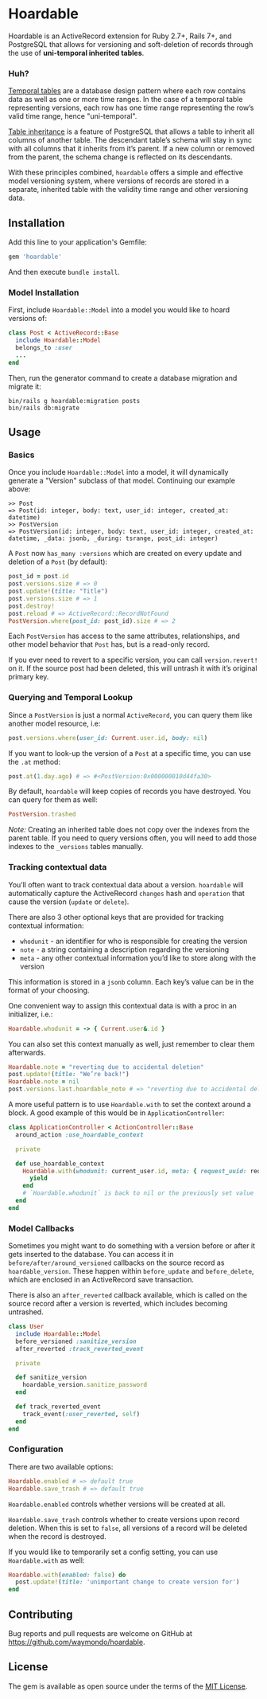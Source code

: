 # Hoardable

Hoardable is an ActiveRecord extension for Ruby 2.7+, Rails 7+, and PostgreSQL that allows for
versioning and soft-deletion of records through the use of **uni-temporal inherited tables**.

### Huh?

[Temporal tables](https://en.wikipedia.org/wiki/Temporal_database) are a database design pattern
where each row contains data as well as one or more time ranges. In the case of a temporal table
representing versions, each row has one time range representing the row’s valid time range, hence
"uni-temporal".

[Table inheritance](https://www.postgresql.org/docs/14/ddl-inherit.html) is a feature of PostgreSQL
that allows a table to inherit all columns of another table. The descendant table’s schema will stay
in sync with all columns that it inherits from it’s parent. If a new column or removed from the
parent, the schema change is reflected on its descendants.

With these principles combined, `hoardable` offers a simple and effective model versioning system,
where versions of records are stored in a separate, inherited table with the validity time range and
other versioning data.

## Installation

Add this line to your application's Gemfile:

```ruby
gem 'hoardable'
```

And then execute `bundle install`.

### Model Installation

First, include `Hoardable::Model` into a model you would like to hoard versions of:

```ruby
class Post < ActiveRecord::Base
  include Hoardable::Model
  belongs_to :user
  ...
end
```

Then, run the generator command to create a database migration and migrate it:

```
bin/rails g hoardable:migration posts
bin/rails db:migrate
```

## Usage

### Basics

Once you include `Hoardable::Model` into a model, it will dynamically generate a "Version" subclass
of that model. Continuing our example above:

```
>> Post
=> Post(id: integer, body: text, user_id: integer, created_at: datetime)
>> PostVersion
=> PostVersion(id: integer, body: text, user_id: integer, created_at: datetime, _data: jsonb, _during: tsrange, post_id: integer)
```

A `Post` now `has_many :versions` which are created on every update and deletion of a `Post` (by
default):

```ruby
post_id = post.id
post.versions.size # => 0
post.update!(title: "Title")
post.versions.size # => 1
post.destroy!
post.reload # => ActiveRecord::RecordNotFound
PostVersion.where(post_id: post_id).size # => 2
```

Each `PostVersion` has access to the same attributes, relationships, and other model behavior that
`Post` has, but is a read-only record.

If you ever need to revert to a specific version, you can call `version.revert!` on it. If the
source post had been deleted, this will untrash it with it’s original primary key.

### Querying and Temporal Lookup

Since a `PostVersion` is just a normal `ActiveRecord`, you can query them like another model
resource, i.e:

```ruby
post.versions.where(user_id: Current.user.id, body: nil)
```

If you want to look-up the version of a `Post` at a specific time, you can use the `.at` method:

```ruby
post.at(1.day.ago) # => #<PostVersion:0x000000010d44fa30>
```

By default, `hoardable` will keep copies of records you have destroyed. You can query for them as
well:

```ruby
PostVersion.trashed
```

_Note:_ Creating an inherited table does not copy over the indexes from the parent table. If you
need to query versions often, you will need to add those indexes to the `_versions` tables manually.

### Tracking contextual data

You’ll often want to track contextual data about a version. `hoardable` will automatically capture
the ActiveRecord `changes` hash and `operation` that cause the version (`update` or `delete`).

There are also 3 other optional keys that are provided for tracking contextual information:

- `whodunit` - an identifier for who is responsible for creating the version
- `note` - a string containing a description regarding the versioning
- `meta` - any other contextual information you’d like to store along with the version

This information is stored in a `jsonb` column. Each key’s value can be in the format of your
choosing.

One convenient way to assign this contextual data is with a proc in an initializer, i.e.:

```ruby
Hoardable.whodunit = -> { Current.user&.id }
```

You can also set this context manually as well, just remember to clear them afterwards.

```ruby
Hoardable.note = "reverting due to accidental deletion"
post.update!(title: "We’re back!")
Hoardable.note = nil
post.versions.last.hoardable_note # => "reverting due to accidental deletion"
```

A more useful pattern is to use `Hoardable.with` to set the context around a block. A good example
of this would be in `ApplicationController`:

```ruby
class ApplicationController < ActionController::Base
  around_action :use_hoardable_context

  private

  def use_hoardable_context
    Hoardable.with(whodunit: current_user.id, meta: { request_uuid: request.uuid }) do
      yield
    end
    # `Hoardable.whodunit` is back to nil or the previously set value
  end
end
```

### Model Callbacks

Sometimes you might want to do something with a version before or after it gets inserted to the
database. You can access it in `before/after/around_versioned` callbacks on the source record as
`hoardable_version`. These happen within `before_update` and `before_delete`, which are enclosed in
an ActiveRecord save transaction.

There is also an `after_reverted` callback available, which is called on the source record after a
version is reverted, which includes becoming untrashed.

``` ruby
class User
  include Hoardable::Model
  before_versioned :sanitize_version
  after_reverted :track_reverted_event

  private

  def sanitize_version
    hoardable_version.sanitize_password
  end 

  def track_reverted_event
    track_event(:user_reverted, self)
  end
end
```

### Configuration

There are two available options:

``` ruby
Hoardable.enabled # => default true
Hoardable.save_trash # => default true
```

`Hoardable.enabled` controls whether versions will be created at all.

`Hoardable.save_trash` controls whether to create versions upon record deletion. When this is set to
`false`, all versions of a record will be deleted when the record is destroyed.

If you would like to temporarily set a config setting, you can use `Hoardable.with` as well:

```ruby
Hoardable.with(enabled: false) do
  post.update!(title: 'unimportant change to create version for')
end
```

## Contributing

Bug reports and pull requests are welcome on GitHub at https://github.com/waymondo/hoardable.

## License

The gem is available as open source under the terms of the [MIT License](https://opensource.org/licenses/MIT).
